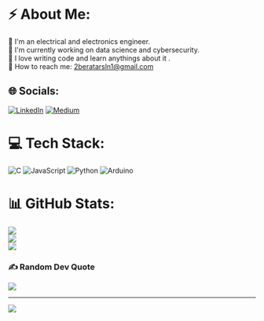 # ⚡ About Me:
👋 I'm an electrical and electronics engineer.<br> 🔭 I'm currently working on data science and cybersecurity.<br> 🫶 I love writing code and learn anythings about it .<br> 📧 How to reach me: 2beratarsln1@gmail.com


## 🌐 Socials:
[![LinkedIn](https://img.shields.io/badge/LinkedIn-%230077B5.svg?logo=linkedin&logoColor=white)](https://linkedin.com/in/berat-arslan-eee) [![Medium](https://img.shields.io/badge/Medium-12100E?logo=medium&logoColor=white)](https://medium.com/@birtatlibaretta) 

# 💻 Tech Stack:
![C](https://img.shields.io/badge/c-%2300599C.svg?style=for-the-badge&logo=c&logoColor=white) ![JavaScript](https://img.shields.io/badge/javascript-%23323330.svg?style=for-the-badge&logo=javascript&logoColor=%23F7DF1E) ![Python](https://img.shields.io/badge/python-3670A0?style=for-the-badge&logo=python&logoColor=ffdd54) ![Arduino](https://img.shields.io/badge/-Arduino-00979D?style=for-the-badge&logo=Arduino&logoColor=white)
# 📊 GitHub Stats:
![](https://github-readme-stats.vercel.app/api?username=birtatlibaretta&theme=gotham&hide_border=false&include_all_commits=false&count_private=false)<br/>
![](https://github-readme-streak-stats.herokuapp.com/?user=birtatlibaretta&theme=gotham&hide_border=false)<br/>
![](https://github-readme-stats.vercel.app/api/top-langs/?username=birtatlibaretta&theme=gotham&hide_border=false&include_all_commits=false&count_private=false&layout=compact)

### ✍️ Random Dev Quote
![](https://quotes-github-readme.vercel.app/api?type=horizontal&theme=dark)

---
[![](https://visitcount.itsvg.in/api?id=birtatlibaretta&icon=1&color=12)](https://visitcount.itsvg.in)

<!-- Proudly created with GPRM ( https://gprm.itsvg.in ) -->
